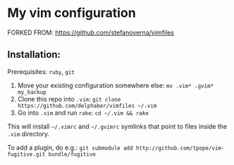My vim configuration
==========================

FORKED FROM: https://github.com/stefanoverna/vimfiles

## Installation:

Prerequisites: `ruby`, `git`

1. Move your existing configuration somewhere else:
   `mv .vim* .gvim* my_backup`
2. Clone this repo into `.vim`:
   `git clone https://github.com/delphaber/vimfiles ~/.vim`
3. Go into `.vim` and run `rake`:
   `cd ~/.vim && rake`

This will install `~/.vimrc` and `~/.gvimrc` symlinks that point to
files inside the `.vim` directory.

To add a plugin, do e.g.:
    `git submodule add http://github.com/tpope/vim-fugitive.git bundle/fugitive`
